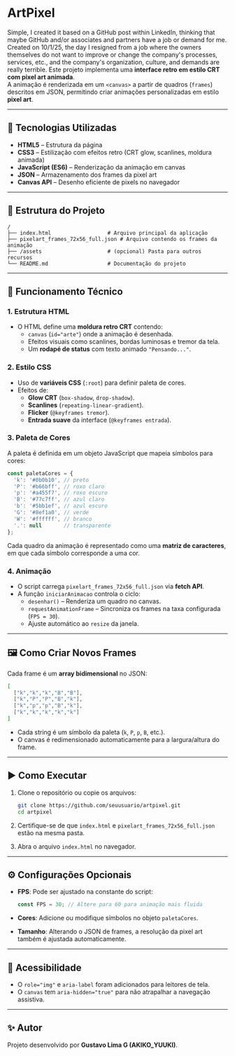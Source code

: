 # ArtPixel
Simple, I created it based on a GitHub post within LinkedIn, thinking that maybe GitHub and/or associates and partners have a job or demand for me. Created on 10/1/25, the day I resigned from a job where the owners themselves do not want to improve or change the company's processes, services, etc., and the company's organization, culture, and demands are really terrible.
Este projeto implementa uma **interface retro em estilo CRT com pixel art animada**.  
A animação é renderizada em um `<canvas>` a partir de quadros (`frames`) descritos em JSON, permitindo criar animações personalizadas em estilo **pixel art**.

---

## 🚀 Tecnologias Utilizadas

- **HTML5** – Estrutura da página
- **CSS3** – Estilização com efeitos retro (CRT glow, scanlines, moldura animada)
- **JavaScript (ES6)** – Renderização da animação em canvas
- **JSON** – Armazenamento dos frames da pixel art
- **Canvas API** – Desenho eficiente de pixels no navegador

---

## 📂 Estrutura do Projeto

```
/
├── index.html                  # Arquivo principal da aplicação
├── pixelart_frames_72x56_full.json # Arquivo contendo os frames da animação
├── /assets                     # (opcional) Pasta para outros recursos
└── README.md                   # Documentação do projeto
```

---

## 📖 Funcionamento Técnico

### 1. Estrutura HTML
- O HTML define uma **moldura retro CRT** contendo:
  - `canvas` (`id="arte"`) onde a animação é desenhada.
  - Efeitos visuais como scanlines, bordas luminosas e tremor da tela.
  - Um **rodapé de status** com texto animado `"Pensando..."`.

### 2. Estilo CSS
- Uso de **variáveis CSS** (`:root`) para definir paleta de cores.
- Efeitos de:
  - **Glow CRT** (`box-shadow`, `drop-shadow`).
  - **Scanlines** (`repeating-linear-gradient`).
  - **Flicker** (`@keyframes tremor`).
  - **Entrada suave** da interface (`@keyframes entrada`).

### 3. Paleta de Cores
A paleta é definida em um objeto JavaScript que mapeia símbolos para cores:

```js
const paletaCores = {
  'k': '#0b0b10', // preto
  'P': '#b66bff', // roxo claro
  'p': '#a455f7', // roxo escuro
  'B': '#77c7ff', // azul claro
  'b': '#5bb1ef', // azul escuro
  'G': '#8ef1a0', // verde
  'W': '#ffffff', // branco
  '.': null       // transparente
};
```

Cada quadro da animação é representado como uma **matriz de caracteres**, em que cada símbolo corresponde a uma cor.

### 4. Animação
- O script carrega `pixelart_frames_72x56_full.json` via **fetch API**.
- A função `iniciarAnimacao` controla o ciclo:
  - `desenhar()` – Renderiza um quadro no canvas.
  - `requestAnimationFrame` – Sincroniza os frames na taxa configurada (`FPS = 30`).
  - Ajuste automático ao `resize` da janela.

---

## 🖼️ Como Criar Novos Frames

Cada frame é um **array bidimensional** no JSON:

```json
[
  ["k","k","k","B","B"],
  ["k","P","P","B","k"],
  ["k","p","p","B","k"],
  ["k","k","k","k","k"]
]
```

- Cada string é um símbolo da paleta (`k`, `P`, `p`, `B`, etc.).
- O canvas é redimensionado automaticamente para a largura/altura do frame.

---

## ▶️ Como Executar

1. Clone o repositório ou copie os arquivos:
   ```bash
   git clone https://github.com/seuusuario/artpixel.git
   cd artpixel
   ```

2. Certifique-se de que `index.html` e `pixelart_frames_72x56_full.json` estão na mesma pasta.

3. Abra o arquivo `index.html` no navegador.

---

## ⚙️ Configurações Opcionais

- **FPS**: Pode ser ajustado na constante do script:
  ```js
  const FPS = 30; // Altere para 60 para animação mais fluida
  ```

- **Cores**: Adicione ou modifique símbolos no objeto `paletaCores`.

- **Tamanho**: Alterando o JSON de frames, a resolução da pixel art também é ajustada automaticamente.

---

## 📌 Acessibilidade
- O `role="img"` e `aria-label` foram adicionados para leitores de tela.
- O `canvas` tem `aria-hidden="true"` para não atrapalhar a navegação assistiva.

---

## ✨ Autor
Projeto desenvolvido por **Gustavo Lima G (AKIKO_YUUKI)**.  

